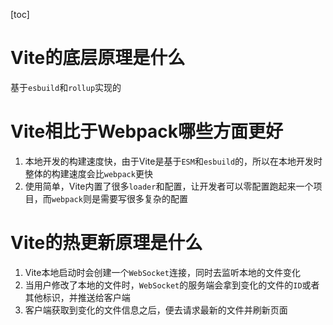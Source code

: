 [toc]

# Vite的底层原理是什么

基于`esbuild`和`rollup`实现的

# Vite相比于Webpack哪些方面更好

1. 本地开发的构建速度快，由于Vite是基于`ESM`和`esbuild`的，所以在本地开发时整体的构建速度会比`webpack`更快
2. 使用简单，Vite内置了很多`loader`和配置，让开发者可以零配置跑起来一个项目，而`webpack`则是需要写很多复杂的配置

# Vite的热更新原理是什么

1. Vite本地启动时会创建一个`WebSocket`连接，同时去监听本地的文件变化
2. 当用户修改了本地的文件时，`WebSocket`的服务端会拿到变化的文件的`ID`或者其他标识，并推送给客户端
3. 客户端获取到变化的文件信息之后，便去请求最新的文件并刷新页面